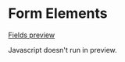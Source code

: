 # Form Elements
[Fields preview](https://htmlpreview.github.io/?https://github.com/tpav/form_elements/blob/master/fields)

Javascript doesn't run in preview.
